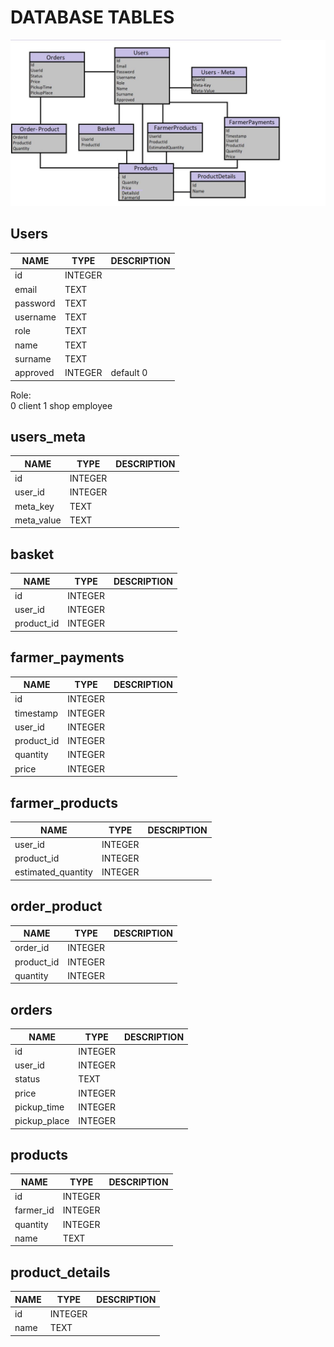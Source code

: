 # DATABASE TABLES

![Database](https://github.com/SE-P10/SPG/blob/master/Documentation/ERD.jpg?raw=true)

## Users
|NAME|TYPE|DESCRIPTION|
|---|---|---|
|id|INTEGER||
|email|TEXT||
|password|TEXT||
|username|TEXT||
|role|TEXT||
|name|TEXT||
|surname|TEXT||
|approved|INTEGER|default 0|

Role:<br>
0 client
1 shop employee

## users_meta
|NAME|TYPE|DESCRIPTION|
|---|---|---|
|id|INTEGER||
|user_id|INTEGER||
|meta_key|TEXT||
|meta_value|TEXT||

## basket
|NAME|TYPE|DESCRIPTION|
|---|---|---|
|id|INTEGER||
|user_id|INTEGER||
|product_id|INTEGER||

## farmer_payments
|NAME|TYPE|DESCRIPTION|
|---|---|---|
|id|INTEGER||
|timestamp|INTEGER||
|user_id|INTEGER||
|product_id|INTEGER||
|quantity|INTEGER||
|price|INTEGER||

## farmer_products
|NAME|TYPE|DESCRIPTION|
|---|---|---|
|user_id|INTEGER||
|product_id|INTEGER||
|estimated_quantity|INTEGER||

## order_product
|NAME|TYPE|DESCRIPTION|
|---|---|---|
|order_id|INTEGER||
|product_id|INTEGER||
|quantity|INTEGER||

## orders
|NAME|TYPE|DESCRIPTION|
|---|---|---|
|id|INTEGER||
|user_id|INTEGER||
|status|TEXT||
|price|INTEGER||
|pickup_time|INTEGER||
|pickup_place|INTEGER||

## products
|NAME|TYPE|DESCRIPTION|
|---|---|---|
|id|INTEGER||
|farmer_id|INTEGER||
|quantity|INTEGER||
|name|TEXT||

## product_details
|NAME|TYPE|DESCRIPTION|
|---|---|---|
|id|INTEGER||
|name|TEXT||



